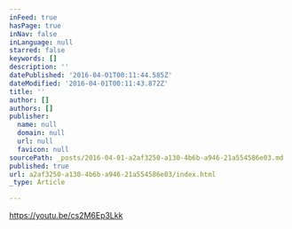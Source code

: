 ```yaml
---
inFeed: true
hasPage: true
inNav: false
inLanguage: null
starred: false
keywords: []
description: ''
datePublished: '2016-04-01T00:11:44.585Z'
dateModified: '2016-04-01T00:11:43.872Z'
title: ''
author: []
authors: []
publisher:
  name: null
  domain: null
  url: null
  favicon: null
sourcePath: _posts/2016-04-01-a2af3250-a130-4b6b-a946-21a554586e03.md
published: true
url: a2af3250-a130-4b6b-a946-21a554586e03/index.html
_type: Article

---
```

https://youtu.be/cs2M6Ep3Lkk